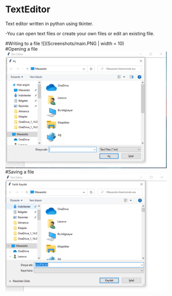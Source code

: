 # TextEditor
Text editor written in python using tkinter.  

-You can open text files or create your own files or edit an existing file.  

#Writing to a file
![](Screenshots/main.PNG | width = 10)  
#Opening a file  
![](Screenshots/openFile.PNG)  
#Saving a file
![](Screenshots/saveFile.PNG)  
